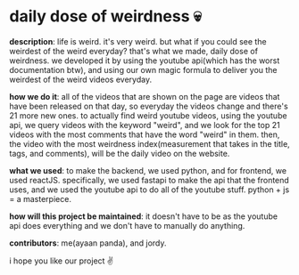 # daily dose of weirdness 💀

**description**: life is weird. it's very weird. but what if you could see the weirdest of the weird everyday? that's what we made, daily dose of weirdness.
we developed it by using the youtube api(which has the worst documentation btw), and using our own magic formula to deliver you the weirdest of the weird
videos everyday.

**how we do it**: all of the videos that are shown on the page are videos that have been released on that day, so everyday the videos change and there's
21 more new ones. to actually find weird youtube videos, using the youtube api, we query videos with the keyword "weird", and we look for the top 21
videos with the most comments that have the word "weird" in them. then, the video with the most weirdness index(measurement that takes in the title,
tags, and comments), will be the daily video on the website.

**what we used**: to make the backend, we used python, and for frontend, we used reactJS. specifically, we used fastapi to make the api that the frontend
uses, and we used the youtube api to do all of the youtube stuff. python + js = a masterpiece.

**how will this project be maintained**: it doesn't have to be as the youtube api does everything and we don't have to manually do anything.

**contributors**: me(ayaan panda), and jordy.

i hope you like our project ✌️
